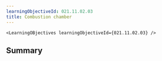```yaml
---
learningObjectiveId: 021.11.02.03
title: Combustion chamber
---
```


```tsx eval
<LearningOBjectives learningObjectiveId={021.11.02.03} />
```

## Summary
